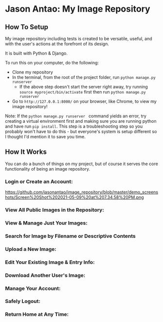 
# Jason Antao: My Image Repository

  

## How To Setup

My image repository including tests is created to be versatile, useful, and with the user's actions at the forefront of its design. 

It is built with Python & Django. 

To run this on your computer, do the following:

- Clone my repository
- In the terminal, from the root of the project folder, run `python manage.py runserver `
  - If the above step doesn't start the server right away, try running `source myproject/bin/activate` first then run `python manage.py runserver `
- Go to `http://127.0.0.1:8000/` on your browser, like Chrome, to view my image repository!

Note: If the  `python manage.py runserver ` command yields an error, try creating a virtual environment first and making sure you are running python and have run `pip install`. This step is a troubleshooting step so you probably won't have to do this - but everyone's system is setup different so I thought I'd mention it to save you time. 

## How It Works

You can do a bunch of things on my project, but of course it serves the core functionality of being an image repository.

### Login or Create an Account:

https://github.com/jasonantao/image_repository/blob/master/demo_screenshots/Screen%20Shot%202021-05-09%20at%207.34.58%20PM.png

### View All Public Images in the Repository:

### View & Manage Just Your Images:

### Search for Image by Filename or Descriptive Contents

### Upload a New Image:

### Edit Your Existing Image & Entry Info:

### Download Another User's Image:

### Manage Your Account:

### Safely Logout:

### Return Home at Any Time:



